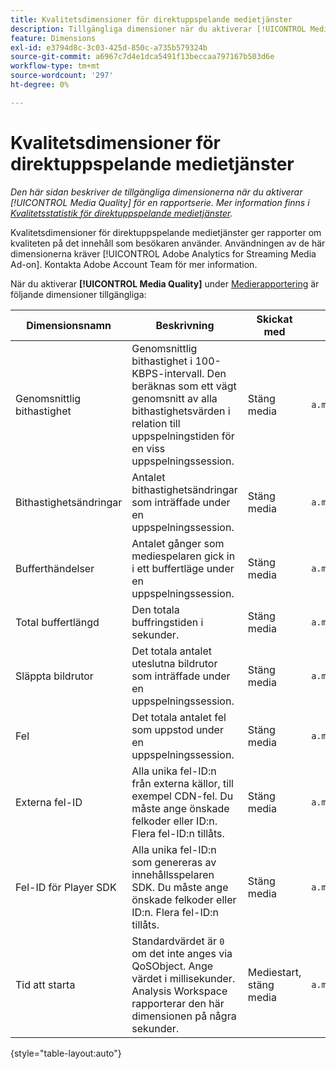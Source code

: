 ```yaml
---
title: Kvalitetsdimensioner för direktuppspelande medietjänster
description: Tillgängliga dimensioner när du aktiverar [!UICONTROL Media Quality] för en rapportserie.
feature: Dimensions
exl-id: e3794d8c-3c03-425d-850c-a735b579324b
source-git-commit: a6967c7d4e1dca5491f13beccaa797167b503d6e
workflow-type: tm+mt
source-wordcount: '297'
ht-degree: 0%

---
```


# Kvalitetsdimensioner för direktuppspelande medietjänster

*Den här sidan beskriver de tillgängliga dimensionerna när du aktiverar [!UICONTROL Media Quality] för en rapportserie. Mer information finns i [Kvalitetsstatistik för direktuppspelande medietjänster](../metrics/sm-quality.md).*

Kvalitetsdimensioner för direktuppspelande medietjänster ger rapporter om kvaliteten på det innehåll som besökaren använder. Användningen av de här dimensionerna kräver [!UICONTROL Adobe Analytics for Streaming Media Ad-on]. Kontakta Adobe Account Team för mer information.

När du aktiverar **[!UICONTROL Media Quality]** under [Medierapportering](/help/admin/tools/manage-rs/edit-settings/media-management.md) är följande dimensioner tillgängliga:

| Dimensionsnamn | Beskrivning | Skickat med | Sammanhangsdatavariabel |
| --- | --- | --- | --- |
| Genomsnittlig bithastighet | Genomsnittlig bithastighet i 100-KBPS-intervall. Den beräknas som ett vägt genomsnitt av alla bithastighetsvärden i relation till uppspelningstiden för en viss uppspelningssession. | Stäng media | `a.media.qoe.bitrateAverageBucket` |
| Bithastighetsändringar | Antalet bithastighetsändringar som inträffade under en uppspelningssession. | Stäng media | `a.media.qoe.bitrateChangeCount` |
| Bufferthändelser | Antalet gånger som mediespelaren gick in i ett buffertläge under en uppspelningssession. | Stäng media | `a.media.qoe.bufferCount` |
| Total buffertlängd | Den totala buffringstiden i sekunder. | Stäng media | `a.media.qoe.bufferTime` |
| Släppta bildrutor | Det totala antalet uteslutna bildrutor som inträffade under en uppspelningssession. | Stäng media | `a.media.qoe.droppedFrameCount` |
| Fel | Det totala antalet fel som uppstod under en uppspelningssession. | Stäng media | `a.media.qoe.errorCount` |
| Externa fel-ID | Alla unika fel-ID:n från externa källor, till exempel CDN-fel. Du måste ange önskade felkoder eller ID:n. Flera fel-ID:n tillåts. | Stäng media | `a.media.qoe.externalErrors` |
| Fel-ID för Player SDK | Alla unika fel-ID:n som genereras av innehållsspelaren SDK. Du måste ange önskade felkoder eller ID:n. Flera fel-ID:n tillåts. | Stäng media | `a.media.qoe.playerSdkErrors` |
| Tid att starta | Standardvärdet är `0` om det inte anges via QoSObject. Ange värdet i millisekunder. Analysis Workspace rapporterar den här dimensionen på några sekunder. | Mediestart, stäng media | `a.media.qoe.timeToStart` |

{style="table-layout:auto"}
